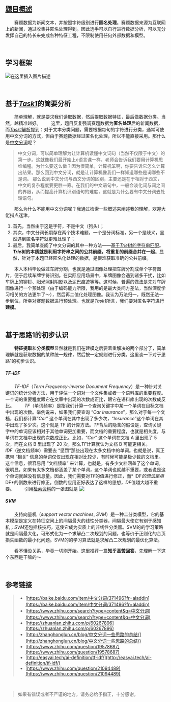 ## [题目概述](https://tianchi.aliyun.com/competition/entrance/531810/introduction)
&emsp;&emsp;赛题数据为新闻文本，并按照字符级别进行**匿名处理**。赛题数据来源为互联网上的新闻，通过收集并匿名处理得到。因此选手可以自行进行数据分析，可以充分发挥自己的特长来完成各种特征工程，不限制使用任何外部数据和模型。

<br/>

## 学习框架
![在这里插入图片描述](https://img-blog.csdnimg.cn/20200721200002817.png?x-oss-process=image/watermark,type_ZmFuZ3poZW5naGVpdGk,shadow_10,text_aHR0cHM6Ly9ibG9nLmNzZG4ubmV0L3dlaXhpbl80MDgwNzcxNA==,size_16,color_FFFFFF,t_70)

<br/>

## 基于[*Task1*](https://tianchi.aliyun.com/notebook-ai/detail?spm=5176.12586969.1002.6.6406111aIKCSLV&postId=118252)的简要分析
 &emsp;&emsp;简单理解，就是要求我们读取数据，然后提取数据特征，最后做数据分类。当然，越精准越好。
 &emsp;&emsp;这里，题目反复强调赛题数据为**匿名处理**后的新闻数据，而[*Task1*解析](https://tianchi.aliyun.com/notebook-ai/detail?spm=5176.12586969.1002.6.6406111aIKCSLV&postId=118252)提到：对于文本分类问题，需要根据每句的字符进行分类，通常可使用中文分词的方式，但由于赛题数据经过匿名化处理，所以不能直接采用。那什么是[中文分词](https://baike.baidu.com/item/中文分词/371496?fr=aladdin)呢？

> 中文分词，可以简单理解为让计算机读懂中文词句（当然不仅限于中文）的第一步。这就像我们最开始上c语言课一样，老师会告诉我们要用计算机思维编程。为什么要这么做？因为很简单，计算机笨啊，你要告诉它怎么计算出结果。那么回到中文分词，就是让计算机像我们一样知道哪些是词哪些不是词。
> 那么说到中文分词与西文分词的区别，主要还是在于相对于西文，中文的复杂程度要更胜一筹。在我们的中文语句中，一般会淡化词与词之间的界限，从而提高计算机识别语句的难度，这就是为什么要有中文分词去处理语句。


 &emsp;&emsp;那么为什么不能用中文分词呢？我通过检索一些概述来阐述我的理解，欢迎大佬指点迷津。
 1. 首先，当然由于这是字符，不是中文（狗头）；
 2. 其次，中文分词长期存在两个技术难题，一个是分词标准，另一个是歧义，显然遇到匿名字符就更难处理了；
 3. 最后，我简单查阅了中文分词的其中一种方法——[基于*Trie*树的字符串匹配](http://zhanghonglun.cn/blog/中文分词一些思路的总结/)。***Trie*树的本质就是利用字符串之间的公共前缀，将重复的前缀合并在一起**。显然，针对于本题已经匿名化处理的数据，是很难获取准确的公共前缀。


&emsp;&emsp;本人本科毕设做过车牌分割，也就是通过图像处理把车牌分割成单个字符图片，便于后续车牌字符识别。在实际应用场景中，车牌图像会遇到诸多干扰，比如车牌上的铆钉、阳光照射阴影以及泥巴痕迹等等。这时候，普遍的做法是先对车牌图像进行一个预处理（由于编码能力所限，我用的是最大类间方差法，当然深度学习相关的方法更牛了～），然后再二值化处理图像。我认为万法归一，既然无法一步到位，所幸对赛题数据进行预处理。也就是*Task1*所言，我们要对匿名字符进行**建模**。

<br/>

## 基于思路1的初步认识
&emsp;&emsp;**特征提取**和**分类模型**显然就是我们在建模之后要着重解决的两个部分了，简单理解就是获取数据的某种统一规律，然后按一定规则进行分类。这里谈一下对于思路1的初步认识。

##### TF-IDF
&emsp;&emsp;*TF-IDF*（*Term Frequency-inverse Document Frequency*）是一种针对关键词的统计分析方法，用于评估一个词对一个文件集或者一个语料库的重要程度。一个词的重要程度跟它在文章中出现的次数成正比，跟它在语料库出现的次数成反比。
&emsp;&emsp;*TF*（单词频率）是指我们计算一个查询关键字中某一个单词在目标文档中出现的次数。举例说来，如果我们要查询 “*Car Insurance*”，那么对于每一个文档，我们都计算“*Car*” 这个单词在其中出现了多少次，“*Insurance*”这个单词在其中出现了多少次。这个就是 TF 的计算方法。*TF*背后的隐含的假设是，查询关键字中的单词应该相对于其他单词更加重要，而文档的重要程度，也就是相关度，与单词在文档中出现的次数成正比。比如，“*Car*” 这个单词在文档 A 里出现了 5 次，而在文档 B 里出现了 20 次，那么*TF*计算就认为文档 B 可能更相关。
&emsp;&emsp;*IDF*（逆文档频率）需要去 “惩罚”那些出现在太多文档中的单词。也就是说，真正携带 “相关” 信息的单词仅仅出现在相对比较少，有时候可能是极少数的文档里。这个信息，很容易用 “文档频率” 来计算，也就是，有多少文档涵盖了这个单词。很明显，如果有太多文档都涵盖了某个单词，这个单词也就越不重要，或者说是这个单词就越没有信息量。因此，我们需要对*TF*的值进行修正，而* IDF*的想法是用*DF*的倒数来进行修正。倒数的应用正好表达了这样的思想，*DF*值越大越不重要。
&emsp;&emsp;引用[检索资料](http://easyai.tech/ai-definition/tf-idf/)的一张图就是
![&emsp;&emsp;](https://img-blog.csdnimg.cn/20200721215209421.png?x-oss-process=image/watermark,type_ZmFuZ3poZW5naGVpdGk,shadow_10,text_aHR0cHM6Ly9ibG9nLmNzZG4ubmV0L3dlaXhpbl80MDgwNzcxNA==,size_16,color_FFFFFF,t_70)

##### SVM
&emsp;&emsp;支持向量机（*support vector machines*, *SVM*）是一种二分类模型，它的基本模型是定义在特征空间上的间隔最大的线性分类器，间隔最大使它有别于感知机；*SVM*还包括核技巧，这使它成为实质上的非线性分类器。SVM的的学习策略就是间隔最大化，可形式化为一个求解凸二次规划的问题，也等价于正则化的合页损失函数的最小化问题。SVM的的学习算法就是求解凸二次规划的最优化算法。

&emsp;&emsp;看不懂没关系，毕竟一切刚开始。这里推荐一篇[**知乎高赞回答**](https://www.zhihu.com/question/21094489)，先理解一下这个东西是干嘛的～

<br/>


## 参考链接
>- [https://baike.baidu.com/item/中文分词/371496?fr=aladdin](https://baike.baidu.com/item/中文分词/371496?fr=aladdin)
>- [https://www.zhihu.com/search?type=content&q=中文分词](https://www.zhihu.com/search?type=content&q=中文分词)
>- [https://zhuanlan.zhihu.com/p/60267896](https://zhuanlan.zhihu.com/p/60267896)
>- [http://zhanghonglun.cn/blog/中文分词一些思路的总结/](http://zhanghonglun.cn/blog/中文分词一些思路的总结/)
>- [https://www.zhihu.com/question/19578687](https://www.zhihu.com/question/19578687)
>- [http://easyai.tech/ai-definition/tf-idf/](http://easyai.tech/ai-definition/tf-idf/)
>- [https://www.zhihu.com/question/21094489](https://www.zhihu.com/question/21094489)

<br/>

>如果有错误或者不严谨的地方，请务必给予指正，十分感谢。
